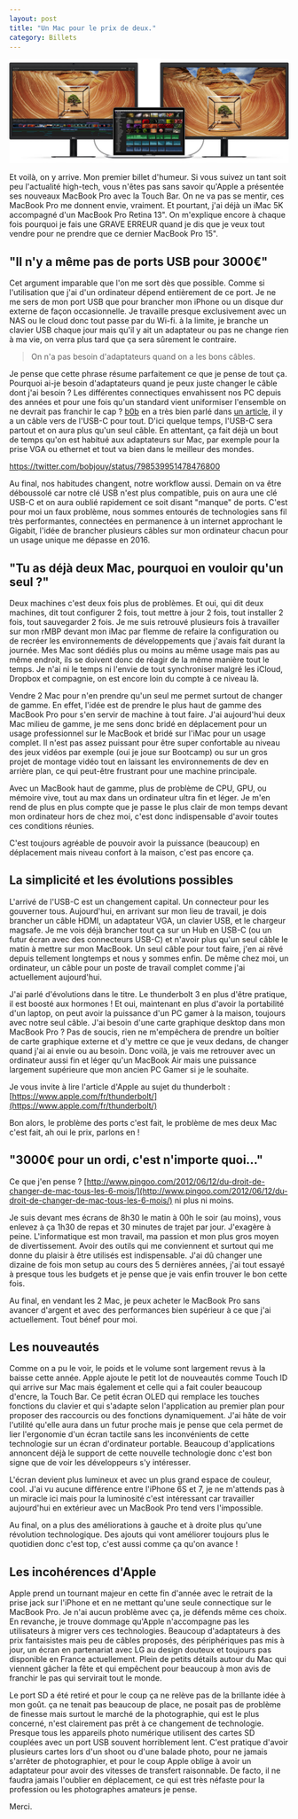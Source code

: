 ```yaml
---
layout: post
title: "Un Mac pour le prix de deux."
category: Billets
---
```

![MBP 2016 avec deux écrans 5K](mbpr-2016-thunderbolt.jpg)

Et voilà, on y arrive. Mon premier billet d'humeur. Si vous suivez un tant soit peu l'actualité high-tech, vous n'êtes pas sans savoir qu'Apple a présentée ses nouveaux MacBook Pro avec la Touch Bar. On ne va pas se mentir, ces MacBook Pro me donnent envie, vraiment. Et pourtant, j'ai déjà un iMac 5K accompagné d'un MacBook Pro Retina 13". On m'explique encore à chaque fois pourquoi je fais une GRAVE ERREUR quand je dis que je veux tout vendre pour ne prendre que ce dernier MacBook Pro 15".

## "Il n'y a même pas de ports USB pour 3000€"

Cet argument imparable que l'on me sort dès que possible. Comme si l'utilisation que j'ai d'un ordinateur dépend entièrement de ce port. Je ne me sers de mon port USB que pour brancher mon iPhone ou un disque dur externe de façon occasionnelle. Je travaille presque exclusivement avec un NAS ou le cloud donc tout passe par du Wi-fi. à la limite, je branche un clavier USB chaque jour mais qu'il y ait un adaptateur ou pas ne change rien à ma vie, on verra plus tard que ça sera sûrement le contraire.

> On n'a pas besoin d'adaptateurs quand on a les bons câbles.

Je pense que cette phrase résume parfaitement ce que je pense de tout ça. Pourquoi ai-je besoin d'adaptateurs quand je peux juste changer le câble dont j'ai besoin ? Les différentes connectiques envahissent nos PC depuis des années et pour une fois qu'un standard vient uniformiser l'ensemble on ne devrait pas franchir le cap ? [b0b](https://b0b.fr/) en a très bien parlé dans [un article](https://b0b.fr/2016/11/05/usb-c-quels-accessoires-pour-le-macbook-pro-2016/), il y a un câble vers de l'USB-C pour tout. D'ici quelque temps, l'USB-C sera partout et on aura plus qu'un seul câble. En attentant, ça fait déjà un bout de temps qu'on est habitué aux adaptateurs sur Mac, par exemple pour la prise VGA ou ethernet et tout va bien dans le meilleur des mondes.

https://twitter.com/bobjouy/status/798539951478476800

Au final, nos habitudes changent, notre workflow aussi. Demain on va être déboussolé car notre clé USB n'est plus compatible, puis on aura une clé USB-C et on aura oublié rapidement ce soit disant "manque" de ports. C'est pour moi un faux problème, nous sommes entourés de technologies sans fil très performantes, connectées en permanence à un internet approchant le Gigabit, l'idée de brancher plusieurs câbles sur mon ordinateur chacun pour un usage unique me dépasse en 2016.

## "Tu as déjà deux Mac, pourquoi en vouloir qu'un seul ?"

Deux machines c'est deux fois plus de problèmes. Et oui, qui dit deux machines, dit tout configurer 2 fois, tout mettre à jour 2 fois, tout installer 2 fois, tout sauvegarder 2 fois. Je me suis retrouvé plusieurs fois à travailler sur mon rMBP devant mon iMac par flemme de refaire la configuration ou de recréer les environnements de développements que j'avais fait durant la journée. Mes Mac sont dédiés plus ou moins au même usage mais pas au même endroit, ils se doivent donc de réagir de la même manière tout le temps. Je n'ai ni le temps ni l'envie de tout synchroniser malgré les iCloud, Dropbox et compagnie, on est encore loin du compte à ce niveau là.

Vendre 2 Mac pour n'en prendre qu'un seul me permet surtout de changer de gamme. En effet, l'idée est de prendre le plus haut de gamme des MacBook Pro pour s'en servir de machine à tout faire. J'ai aujourd'hui deux Mac milieu de gamme, je me sens donc bridé en déplacement pour un usage professionnel sur le MacBook et bridé sur l'iMac pour un usage complet. Il n'est pas assez puissant pour être super confortable au niveau des jeux vidéos par exemple (oui je joue sur Bootcamp) ou sur un gros projet de montage vidéo tout en laissant les environnements de dev en arrière plan, ce qui peut-être frustrant pour une machine principale.

Avec un MacBook haut de gamme, plus de problème de CPU, GPU, ou mémoire vive, tout au max dans un ordinateur ultra fin et léger. Je m'en rend de plus en plus compte que je passe le plus clair de mon temps devant mon ordinateur hors de chez moi, c'est donc indispensable d'avoir toutes ces conditions réunies.

C'est toujours agréable de pouvoir avoir la puissance (beaucoup) en déplacement mais niveau confort à la maison, c'est pas encore ça.

## La simplicité et les évolutions possibles

L'arrivé de l'USB-C est un changement capital. Un connecteur pour les gouverner tous. Aujourd'hui, en arrivant sur mon lieu de travail, je dois brancher un câble HDMI, un adaptateur VGA, un clavier USB, et le chargeur magsafe. Je me vois déjà brancher tout ça sur un Hub en USB-C (ou un futur écran avec des connecteurs USB-C) et n'avoir plus qu'un seul câble le matin à mettre sur mon MacBook. Un seul câble pour tout faire, j'en ai rêvé depuis tellement longtemps et nous y sommes enfin. De même chez moi, un ordinateur, un câble pour un poste de travail complet comme j'ai actuellement aujourd'hui.

J'ai parlé d'évolutions dans le titre. Le thunderbolt 3 en plus d'être pratique, il est boosté aux hormones ! Et oui, maintenant en plus d'avoir la portabilité d'un laptop, on peut avoir la puissance d'un PC gamer à la maison, toujours avec notre seul câble. J'ai besoin d'une carte graphique desktop dans mon MacBook Pro ? Pas de soucis, rien ne m'empêchera de prendre un boîtier de carte graphique externe et d'y mettre ce que je veux dedans, de changer quand j'ai ai envie ou au besoin. Donc voilà, je vais me retrouver avec un ordinateur aussi fin et léger qu'un MacBook Air mais une puissance largement supérieure que mon ancien PC Gamer si je le souhaite.

Je vous invite à lire l'article d'Apple au sujet du thunderbolt : [https://www.apple.com/fr/thunderbolt/](https://www.apple.com/fr/thunderbolt/)

Bon alors, le problème des ports c'est fait, le problème de mes deux Mac c'est fait, ah oui le prix, parlons en !

## "3000€ pour un ordi, c'est n'importe quoi..."

Ce que j'en pense ? [http://www.pingoo.com/2012/06/12/du-droit-de-changer-de-mac-tous-les-6-mois/](http://www.pingoo.com/2012/06/12/du-droit-de-changer-de-mac-tous-les-6-mois/) ni plus ni moins.

Je suis devant mes écrans de 8h30 le matin à 00h le soir (au moins), vous enlevez à ça 1h30 de repas et 30 minutes de trajet par jour. J'exagère à peine. L'informatique est mon travail, ma passion et mon plus gros moyen de divertissement. Avoir des outils qui me conviennent et surtout qui me donne du plaisir à être utilisés est indispensable. J'ai dû changer une dizaine de fois mon setup au cours des 5 dernières années, j'ai tout essayé à presque tous les budgets et je pense que je vais enfin trouver le bon cette fois.

Au final, en vendant les 2 Mac, je peux acheter le MacBook Pro sans avancer d'argent et avec des performances bien supérieur à ce que j'ai actuellement. Tout bénef pour moi.

## Les nouveautés

Comme on a pu le voir, le poids et le volume sont largement revus à la baisse cette année. Apple ajoute le petit lot de nouveautés comme Touch ID qui arrive sur Mac mais également et celle qui a fait couler beaucoup d'encre, la Touch Bar. Ce petit écran OLED qui remplace les touches fonctions du clavier et qui s'adapte selon l'application au premier plan pour proposer des raccourcis ou des fonctions dynamiquement. J'ai hâte de voir l'utilité qu'elle aura dans un futur proche mais je pense que cela permet de lier l'ergonomie d'un écran tactile sans les inconvénients de cette technologie sur un écran d'ordinateur portable. Beaucoup d'applications annoncent déjà le support de cette nouvelle technologie donc c'est bon signe que de voir les développeurs s'y intéresser.

L'écran devient plus lumineux et avec un plus grand espace de couleur, cool. J'ai vu aucune différence entre l'iPhone 6S et 7, je ne m'attends pas à un miracle ici mais pour la luminosité c'est intéressant car travailler aujourd'hui en extérieur avec un MacBook Pro tend vers l'impossible.

Au final, on a plus des améliorations à gauche et à droite plus qu'une révolution technologique. Des ajouts qui vont améliorer toujours plus le quotidien donc c'est top, c'est aussi comme ça qu'on avance !

## Les incohérences d'Apple

Apple prend un tournant majeur en cette fin d'année avec le retrait de la prise jack sur l'iPhone et en ne mettant qu'une seule connectique sur le MacBook Pro. Je n'ai aucun problème avec ça, je défends même ces choix. En revanche, je trouve dommage qu'Apple n'accompagne pas les utilisateurs à migrer vers ces technologies. Beaucoup d'adaptateurs à des prix fantaisistes mais peu de câbles proposés, des périphériques pas mis à jour, un écran en partenariat avec LG au design douteux et toujours pas disponible en France actuellement. Plein de petits détails autour du Mac qui viennent gâcher la fête et qui empêchent pour beaucoup à mon avis de franchir le pas qui servirait tout le monde.

Le port SD a été retiré et pour le coup ça ne relève pas de la brillante idée à mon goût. ça ne tenait pas beaucoup de place, ne posait pas de problème de finesse mais surtout le marché de la photographie, qui est le plus concerné, n'est clairement pas prêt à ce changement de technologie. Presque tous les appareils photo numérique utilisent des cartes SD couplées avec un port USB souvent horriblement lent. C'est pratique d'avoir plusieurs cartes lors d'un shoot ou d'une balade photo, pour ne jamais s'arrêter de photographier, et pour le coup Apple oblige à avoir un adaptateur pour avoir des vitesses de transfert raisonnable. De facto, il ne faudra jamais l'oublier en déplacement, ce qui est très néfaste pour la profession ou les photographes amateurs je pense.

Merci.
